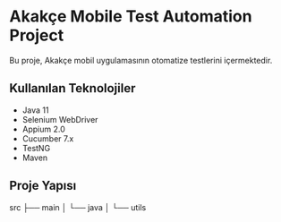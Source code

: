 # Akakçe Mobile Test Automation Project

Bu proje, Akakçe mobil uygulamasının otomatize testlerini içermektedir.

## Kullanılan Teknolojiler

- Java 11
- Selenium WebDriver
- Appium 2.0
- Cucumber 7.x
- TestNG
- Maven

## Proje Yapısı

src
├── main
│   └── java
│       └── utils 